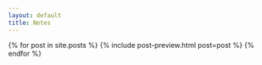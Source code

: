 ```yaml
---
layout: default
title: Notes
---
```

<section>
{% for post in site.posts %}
{% include post-preview.html post=post %}
{% endfor %}
</section>
